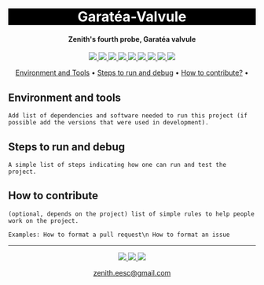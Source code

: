 <h1 align="center" style="color:white; background-color:black">Garatéa-Valvule</h1>
<h4 align="center">Zenith's fourth probe, Garatéa valvule</h4>

<p align="center">
	<a href="http://zenith.eesc.usp.br/">
    <img src="https://img.shields.io/badge/Zenith-Embarcados-black?style=for-the-badge"/>
    </a>
    <a href="https://eesc.usp.br/">
    <img src="https://img.shields.io/badge/Linked%20to-EESC--USP-black?style=for-the-badge"/>
    </a>
    <a href="https://github.com/zenitheesc/Garatea-V/blob/main/LICENSE">
    <img src="https://img.shields.io/github/license/zenitheesc/Garatea-V?style=for-the-badge"/>
    </a>
    <a href="https://github.com/zenitheesc/Garatea-V/issues">
    <img src="https://img.shields.io/github/issues/zenitheesc/Garatea-V?style=for-the-badge"/>
    </a>
    <a href="https://github.com/zenitheesc/Garatea-V/commits/main">
    <img src="https://img.shields.io/github/commit-activity/m/zenitheesc/Garatea-V?style=for-the-badge">
    </a>
    <a href="https://github.com/zenitheesc/Garatea-V/graphs/contributors">
    <img src="https://img.shields.io/github/contributors/zenitheesc/Garatea-V?style=for-the-badge"/>
    </a>
    <a href="https://github.com/zenitheesc/Garatea-V/commits/main">
    <img src="https://img.shields.io/github/last-commit/zenitheesc/Garatea-V?style=for-the-badge"/>
    </a>
    <a href="https://github.com/zenitheesc/Garatea-V/issues">
    <img src="https://img.shields.io/github/issues-raw/zenitheesc/Garatea-V?style=for-the-badge" />
    </a>
    <a href="https://github.com/zenitheesc/Garatea-V/pulls">
    <img src = "https://img.shields.io/github/issues-pr-raw/zenitheesc/Garatea-V?style=for-the-badge">
    </a>
</p>

<p align="center">
    <a href="#environment-and-tools">Environment and Tools</a> •
    <a href="#steps-to-run-and-debug">Steps to run and debug</a> •
    <a href="#how-to-contribute">How to contribute?</a> •
</p>

## Environment and tools

`Add list of dependencies and software needed to run this project (if possible add the versions that were used in development).`

## Steps to run and debug

`A simple list of steps indicating how one can run and test the project.`

## How to contribute

`(optional, depends on the project) list of simple rules to help people work on the project.`

`Examples: How to format a pull request\n How to format an issue`

---

<p align="center">
    <a href="http://zenith.eesc.usp.br">
    <img src="https://img.shields.io/badge/Check%20out-Zenith's Oficial Website-black?style=for-the-badge" />
    </a> 
    <a href="https://www.facebook.com/zenitheesc">
    <img src="https://img.shields.io/badge/Like%20us%20on-facebook-blue?style=for-the-badge"/>
    </a> 
    <a href="https://www.instagram.com/zenith_eesc/">
    <img src="https://img.shields.io/badge/Follow%20us%20on-Instagram-red?style=for-the-badge"/>
    </a>

</p>
<p align = "center">
<a href="zenith.eesc@gmail.com">zenith.eesc@gmail.com</a>
</p>
